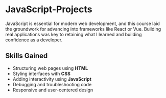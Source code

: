 # JavaScript-Projects

JavaScript is essential for modern web development, and this course laid the groundwork for advancing into frameworks like React or Vue. Building real applications was key to retaining what I learned and building confidence as a developer.

## Skills Gained

- Structuring web pages using **HTML**
- Styling interfaces with **CSS**
- Adding interactivity using **JavaScript**
- Debugging and troubleshooting code
- Responsive and user-centered design
